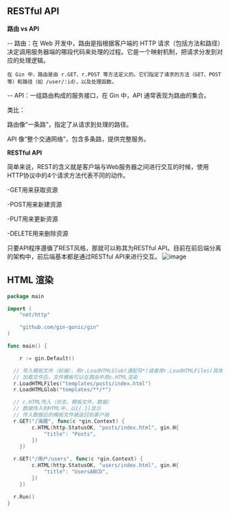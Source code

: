 ## RESTful API

__路由 vs API__

-- 路由：在 Web 开发中，路由是指根据客户端的 HTTP 请求（包括方法和路径）决定调用服务器端的哪段代码来处理的过程。它是一个映射机制，把请求分发到对应的处理逻辑。

    在 Gin 中，路由是由 r.GET、r.POST 等方法定义的。它们指定了请求的方法（GET、POST 等）和路径（如 /user/:id），以及处理函数。

-- API：一组路由构成的服务接口，在 Gin 中，API 通常表现为路由的集合。

类比：

路由像“一条路”，指定了从请求到处理的路径。

API 像“整个交通网络”，包含多条路，提供完整服务。

__RESTful API__

简单来说，REST的含义就是客户端与Web服务器之间进行交互的时候，使用HTTP协议中的4个请求方法代表不同的动作。

-GET用来获取资源

-POST用来新建资源

-PUT用来更新资源

-DELETE用来删除资源

只要API程序遵循了REST风格，那就可以称其为RESTful API。目前在前后端分离的架构中，前后端基本都是通过RESTful API来进行交互。
![image](https://github.com/user-attachments/assets/5ed9bc50-42b9-4bb8-9f72-02af214f2d3a)

## HTML 渲染
```go
package main

import (
	"net/http"

	"github.com/gin-gonic/gin"
)

func main() {

	r := gin.Default()

  // 导入模板文件（前端），用r.LoadHTMLGlob(通配符*)或者用r.LoadHTMLFiles(具体路径)
  // 加载文件后，文件模板可以在路由中用c.HTML渲染
  r.LoadHTMLFiles("templates/posts/index.html")
  r.LoadHTMLGlob("templates/**/*")

  // c.HTML传入（状态，模板文件，数据）
  // 数据传入到HTML中，以{{.}}显示
  // 传入数据后的模板文件被返回到客户端
  r.GET("/海报", func(c *gin.Context) {
		c.HTML(http.StatusOK, "posts/index.html", gin.H{
			"title": "Posts",
		})
	})

  r.GET("/用户/users", func(c *gin.Context) {
		c.HTML(http.StatusOK, "users/index.html", gin.H{
			"title": "UsersABCD",
		})
	})

  r.Run()
}
```
